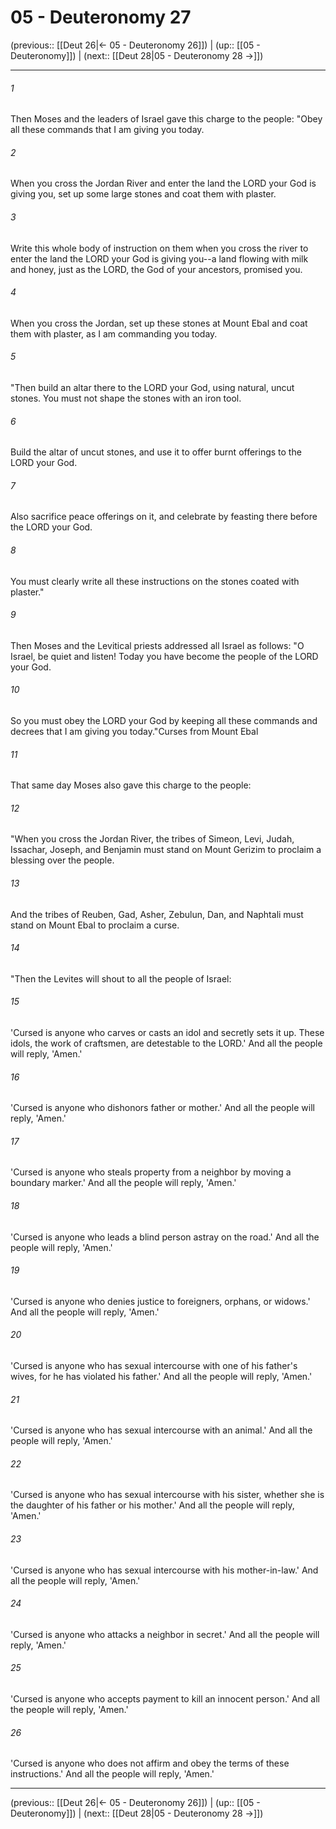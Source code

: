 # 05 - Deuteronomy 27

(previous:: [[Deut 26|← 05 - Deuteronomy 26]]) | (up:: [[05 - Deuteronomy]]) | (next:: [[Deut 28|05 - Deuteronomy 28 →]])

***


###### 1 
Then Moses and the leaders of Israel gave this charge to the people: "Obey all these commands that I am giving you today. 

###### 2 
When you cross the Jordan River and enter the land the LORD your God is giving you, set up some large stones and coat them with plaster. 

###### 3 
Write this whole body of instruction on them when you cross the river to enter the land the LORD your God is giving you--a land flowing with milk and honey, just as the LORD, the God of your ancestors, promised you. 

###### 4 
When you cross the Jordan, set up these stones at Mount Ebal and coat them with plaster, as I am commanding you today. 

###### 5 
"Then build an altar there to the LORD your God, using natural, uncut stones. You must not shape the stones with an iron tool. 

###### 6 
Build the altar of uncut stones, and use it to offer burnt offerings to the LORD your God. 

###### 7 
Also sacrifice peace offerings on it, and celebrate by feasting there before the LORD your God. 

###### 8 
You must clearly write all these instructions on the stones coated with plaster." 

###### 9 
Then Moses and the Levitical priests addressed all Israel as follows: "O Israel, be quiet and listen! Today you have become the people of the LORD your God. 

###### 10 
So you must obey the LORD your God by keeping all these commands and decrees that I am giving you today."Curses from Mount Ebal 

###### 11 
That same day Moses also gave this charge to the people: 

###### 12 
"When you cross the Jordan River, the tribes of Simeon, Levi, Judah, Issachar, Joseph, and Benjamin must stand on Mount Gerizim to proclaim a blessing over the people. 

###### 13 
And the tribes of Reuben, Gad, Asher, Zebulun, Dan, and Naphtali must stand on Mount Ebal to proclaim a curse. 

###### 14 
"Then the Levites will shout to all the people of Israel: 

###### 15 
'Cursed is anyone who carves or casts an idol and secretly sets it up. These idols, the work of craftsmen, are detestable to the LORD.' And all the people will reply, 'Amen.' 

###### 16 
'Cursed is anyone who dishonors father or mother.' And all the people will reply, 'Amen.' 

###### 17 
'Cursed is anyone who steals property from a neighbor by moving a boundary marker.' And all the people will reply, 'Amen.' 

###### 18 
'Cursed is anyone who leads a blind person astray on the road.' And all the people will reply, 'Amen.' 

###### 19 
'Cursed is anyone who denies justice to foreigners, orphans, or widows.' And all the people will reply, 'Amen.' 

###### 20 
'Cursed is anyone who has sexual intercourse with one of his father's wives, for he has violated his father.' And all the people will reply, 'Amen.' 

###### 21 
'Cursed is anyone who has sexual intercourse with an animal.' And all the people will reply, 'Amen.' 

###### 22 
'Cursed is anyone who has sexual intercourse with his sister, whether she is the daughter of his father or his mother.' And all the people will reply, 'Amen.' 

###### 23 
'Cursed is anyone who has sexual intercourse with his mother-in-law.' And all the people will reply, 'Amen.' 

###### 24 
'Cursed is anyone who attacks a neighbor in secret.' And all the people will reply, 'Amen.' 

###### 25 
'Cursed is anyone who accepts payment to kill an innocent person.' And all the people will reply, 'Amen.' 

###### 26 
'Cursed is anyone who does not affirm and obey the terms of these instructions.' And all the people will reply, 'Amen.'

***

(previous:: [[Deut 26|← 05 - Deuteronomy 26]]) | (up:: [[05 - Deuteronomy]]) | (next:: [[Deut 28|05 - Deuteronomy 28 →]])
